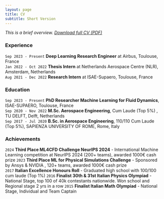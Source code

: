 ```yaml
---
layout: page
title: CV
subtitle: Short Version
---
```


*This is a brief overview. [Download full CV (PDF)](/assets/files/CV_Gio_academic.pdf)*

### Experience
`Sep 2023 - Present` **Deep Learning Research Engineer** at Airbus, Toulouse, France  
`Jan 2022 - Oct 2022` **Thesis Intern** at Netherlands Aerospace Centre (NLR), Amsterdam, Netherlands  
`Aug 2021 - Dec 2022` **Research Intern** at ISAE-Supaero, Toulouse, France

### Education
`Sep 2023 - Present` **PhD Researcher Machine Learning for Fluid Dynamics**, ISAE-SUPAERO, Toulouse, France  
`Sep 2020 - Nov 2022` **M.Sc. Aerospace Engineering**, Cum Laude (Top 5%) , TU DELFT, Delft, Netherlands  
`Sep 2017 - Jul 2020` **B.Sc. in Aerospace Engineering**, 110/110 Cum Laude (Top 5%), SAPIENZA UNIVERSITY OF ROME, Rome, Italy

### Achievements
`2024` **Third Place ML4CFD Challenge NeurIPS 2024** - International Machine Learning competition at NeurIPS 2024 (200+ teams), awarded 1000€ cash prize
`2023` **Third Place ML for Physical Simulations Challenge** - Sponsored by Ansys & NVIDIA , 120+ teams, awarded 1000€ cash prize  
`2017` **Italian Excellence Honours Roll** - Graduated high school with 100/100 cum laude (Top 1%) 
`2016` **Finalist 30th & 31st Italian Physics Olympiad** - National Stage, top 100 of 40k contestants nationwide. Won school and Regional stage 2 yrs in a row
`2015` **Finalist Italian Math Olympiad** - National Stage, Individual and Team Captain
